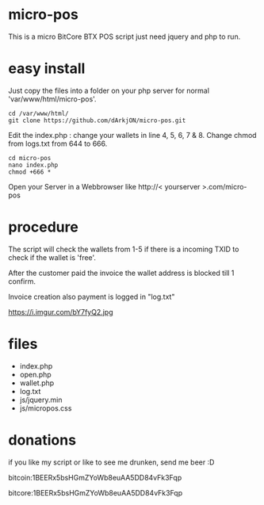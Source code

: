 # micro-pos
This is a micro BitCore BTX POS script just need jquery and php to run.


# easy install
Just copy the files into a folder on your php server for normal 'var/www/html/micro-pos'.
```
cd /var/www/html/
git clone https://github.com/dArkjON/micro-pos.git
```


Edit the index.php : change your wallets in line 4, 5, 6, 7 & 8.
Change chmod from logs.txt from 644 to 666.
```
cd micro-pos
nano index.php
chmod +666 *
```


Open your Server in a Webbrowser like http://< yourserver >.com/micro-pos

# procedure
The script will check the wallets from 1-5 if there is a incoming TXID to check if the wallet is 'free'.

After the customer paid the invoice the wallet address is blocked till 1 confirm.

Invoice creation also payment is logged in "log.txt"

https://i.imgur.com/bY7fyQ2.jpg

# files
+ index.php
+ open.php
+ wallet.php
+ log.txt
+ js/jquery.min
+ js/micropos.css

# donations
if you like my script or like to see me drunken, send me beer :D

bitcoin:1BEERx5bsHGmZYoWb8euAA5DD84vFk3Fqp

bitcore:1BEERx5bsHGmZYoWb8euAA5DD84vFk3Fqp
